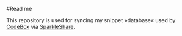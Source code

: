 #Read me

This repository is used for syncing my snippet »database« used by [CodeBox](http://www.codeboxapp.com/ "CodeBox") via [SparkleShare](http://sparkleshare.org/ "SparkleShare").